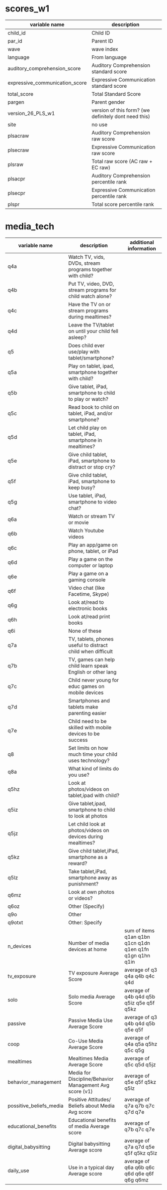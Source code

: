 
# scores_w1

| variable name                  | description                                          |
| ------------------------------ | ---------------------------------------------------- |
| child_id                       | Child ID                                             |
| par_id                         | Parent ID                                            |
| wave                           | wave index                                           |
| language                       | From language                                        |
| auditory_comprehension_score   | Auditory Comprehension standard score                |
| expressive_communication_score | Expressive Communication standard score              |
| total_score                    | Total Standard Score                                 |
| pargen                         | Parent gender                                        |
| version_26_PLS_w1              | version of this form? (we definitely dont need this) |
| site                           | no use                                               |
| plsacraw                       | Auditory Comprehension raw score                     |
| plsecraw                       | Expressive Communication raw score                   |
| plsraw                         | Total raw score (AC raw  + EC raw)                   |
| plsacpr                        | Auditory Comprehension percentile rank               |
| plsecpr                        | Expressive Communication percentile rank             |
| plspr                          | Total score percentile rank                          |


# media_tech

| variable name           | description                                                  | additional information                                   |
| ----------------------- | ------------------------------------------------------------ | -------------------------------------------------------- |
| q4a                     | Watch TV, vids, DVDs, stream programs together with child?   |                                                          |
| q4b                     | Put TV, video, DVD, stream programs for child watch alone?   |                                                          |
| q4c                     | Have the TV on or stream programs during mealtimes?          |                                                          |
| q4d                     | Leave the TV/tablet on until your child fell asleep?         |                                                          |
| q5                      | Does child ever use/play with tablet/smartphone?             |                                                          |
| q5a                     | Play on tablet, ipad, smartphone together with child?        |                                                          |
| q5b                     | Give tablet, iPad, smartphone to child to play or watch?     |                                                          |
| q5c                     | Read book to child on tablet, iPad, and/or smartphone?       |                                                          |
| q5d                     | Let child play on tablet, iPad, smartphone in mealtimes?     |                                                          |
| q5e                     | Give child tablet, iPad, smartphone to distract or stop cry? |                                                          |
| q5f                     | Give child tablet, iPad, smartphone to keep  busy?           |                                                          |
| q5g                     | Use tablet, iPad, smartphone to video chat?                  |                                                          |
| q6a                     | Watch or stream TV or movie                                  |                                                          |
| q6b                     | Watch Youtube videos                                         |                                                          |
| q6c                     | Play an app/game on phone, tablet, or iPad                   |                                                          |
| q6d                     | Play a game on the computer or laptop                        |                                                          |
| q6e                     | Play a game on a gaming console                              |                                                          |
| q6f                     | Video chat (like Facetime, Skype)                            |                                                          |
| q6g                     | Look at/read to electronic books                             |                                                          |
| q6h                     | Look at/read print books                                     |                                                          |
| q6i                     | None of these                                                |                                                          |
| q7a                     | TV, tablets, phones useful to distract child when difficult  |                                                          |
| q7b                     | TV, games can help child learn speak English or other lang   |                                                          |
| q7c                     | Child never young for educ games on mobile devices           |                                                          |
| q7d                     | Smartphones and tablets make parenting easier                |                                                          |
| q7e                     | Child need to be skilled with mobile devices to be success   |                                                          |
| q8                      | Set limits on how much time your child uses technology?      |                                                          |
| q8a                     | What kind of limits do you use?                              |                                                          |
| q5hz                    | Look at photos/videos on tablet,ipad with child?             |                                                          |
| q5iz                    | Give tablet,ipad, smartphone to child to look at photos      |                                                          |
| q5jz                    | Let child look at photos/videos on devices during mealtimes? |                                                          |
| q5kz                    | Give child tablet,iPad, smartphone as a reward?              |                                                          |
| q5lz                    | Take tablet,iPad, smartphone away as punishment?             |                                                          |
| q6mz                    | Look at own photos or videos?                                |                                                          |
| q6oz                    | Other (Specify)                                              |                                                          |
| q9o                     | Other                                                        |                                                          |
| q9otxt                  | Other: Specify                                               |                                                          |
| n_devices               | Number of media devices at home                              | sum of items q1an q1bn q1cn q1dn q1en q1fn q1gn q1hn q1in |
| tv_exposure             | TV exposure Average Score                                    | average of q3 q4a q4b q4c q4d                             |
| solo                    | Solo media Average Score                                     | average of q4b q4d q5b q5iz q5e q5f q5kz                  |
| passive                 | Passive Media Use Average Score                              | average of q3 q4b q4d q5b q5e q5f                         |
| coop                    | Co-Use Media Average Score                                   | average of q4a q5a q5hz q5c q5g                           |
| mealtimes               | Mealtimes Media Average Score                                | average of q5c q5d q5jz                                   |
| behavior_management     | Media for Discipline/Behavior Management Avg score (v1)      | average of q5e q5f q5kz q5lz                              |
| possitive_beliefs_media | Positive Attitudes/ Beliefs about Media Avg score            | average of q7a q7b q7c q7d q7e                            |
| educational_benefits    | Educational benefits of media Average score                  | average of q7b q7c q7e                                    |
| digital_babysitting     | Digital babysitting Average score                            | average of q7a q7d q5e q5f q5kz q5lz                      |
| daily_use               | Use in a typical day Average score                           | average of q6a q6b q6c q6d q6e q6f q6g q6mz               |
